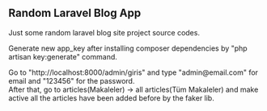 <h2>Random Laravel Blog App</h2>
<p>Just some random laravel blog site project source codes.</p>
<p>Generate new app_key after installing composer dependencies by "php artisan key:generate" command.</p>
</p>
    Go to "http://localhost:8000/admin/giris" and type "admin@email.com" for email and "123456" for the password.<br>
    After that, go to articles(Makaleler) -> all articles(Tüm Makaleler) and make active all the articles have been added before by the faker lib.
</p>
